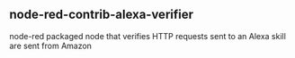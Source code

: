 ## node-red-contrib-alexa-verifier

node-red packaged node that verifies HTTP requests sent to an Alexa skill are sent from Amazon
